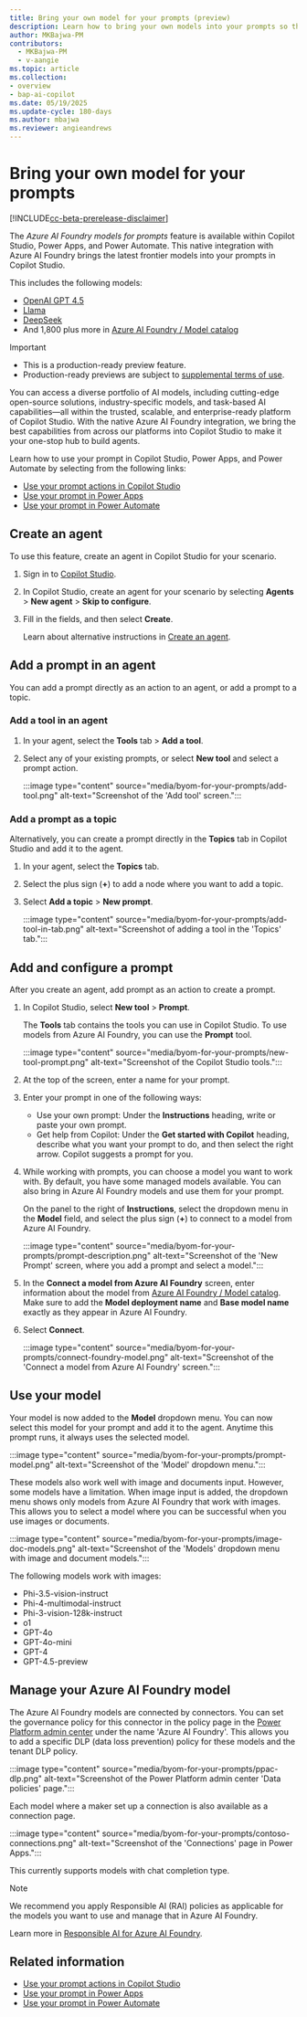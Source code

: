 ```yaml
---
title: Bring your own model for your prompts (preview)
description: Learn how to bring your own models into your prompts so that you can use them in Microsoft Copilot Studio, Power Apps, and Power Automate.
author: MKBajwa-PM
contributors:
  - MKBajwa-PM
  - v-aangie
ms.topic: article
ms.collection: 
- overview
- bap-ai-copilot
ms.date: 05/19/2025
ms.update-cycle: 180-days
ms.author: mbajwa
ms.reviewer: angieandrews
---
```


# Bring your own model for your prompts 

[!INCLUDE[cc-beta-prerelease-disclaimer](./includes/cc-beta-prerelease-disclaimer.md)]

The *Azure AI Foundry models for prompts* feature is available within Copilot Studio, Power Apps, and Power Automate. This native integration with Azure AI Foundry brings the latest frontier models into your prompts in Copilot Studio.

This includes the following models:

- [OpenAI GPT 4.5](https://azure.microsoft.com/blog/announcing-new-models-customization-tools-and-enterprise-agent-upgrades-in-azure-ai-foundry/?msockid=04801c13147c64e30fc30f7415cf65e4)
- [Llama](/azure/ai-foundry/concepts/models-featured#meta)
- [DeepSeek](https://azure.microsoft.com/blog/deepseek-r1-is-now-available-on-azure-ai-foundry-and-github/?msockid=04801c13147c64e30fc30f7415cf65e4)
- And 1,800 plus more in [Azure AI Foundry / Model
  catalog](https://ai.azure.com/explore/models?tid=72f988bf-86f1-41af-91ab-2d7cd011db47)

> [!IMPORTANT]
> - This is a production-ready preview feature.
>- Production-ready previews are subject to [supplemental terms of use](https://go.microsoft.com/fwlink/?linkid=2189520).

You can access a diverse portfolio of AI models, including cutting-edge open-source solutions, industry-specific models, and task-based AI capabilities&mdash;all within the trusted, scalable, and enterprise-ready platform of Copilot Studio. With the native Azure AI Foundry integration, we bring the best capabilities from across our platforms into Copilot Studio to make it your one-stop hub to build agents.

Learn how to use your prompt in Copilot Studio, Power Apps, and Power Automate by selecting from the following links:

- [Use your prompt actions in Copilot Studio](use-a-custom-prompt-in-mcs.md)
- [Use your prompt in Power Apps](use-a-custom-prompt-in-app.md)
- [Use your prompt in Power Automate](use-a-custom-prompt-in-flow.md)

## Create an agent

To use this feature, create an agent in Copilot Studio for your scenario.

1. Sign in to [Copilot Studio](https://copilotstudio.microsoft.com/).
1. In Copilot Studio, create an agent for your scenario by selecting **Agents** > **New agent** > **Skip to configure**.
1. Fill in the fields, and then select **Create**.

    Learn about alternative instructions in [Create an agent](/microsoft-copilot-studio/authoring-first-bot?tabs=web#create-an-agent).

## Add a prompt in an agent

You can add a prompt directly as an action to an agent, or add a prompt to a topic.

### Add a tool in an agent

1. In your agent, select the **Tools** tab > **Add a tool**.
1. Select any of your existing prompts, or select **New tool** and select a prompt action.

    :::image type="content" source="media/byom-for-your-prompts/add-tool.png" alt-text="Screenshot of the 'Add tool' screen.":::

### Add a prompt as a topic

Alternatively, you can create a prompt directly in the **Topics** tab in Copilot Studio and add it to the agent.

1. In your agent, select the **Topics** tab.
1. Select the plus sign (**+**) to add a node where you want to add a topic.
1. Select **Add a topic** > **New prompt**.

    :::image type="content" source="media/byom-for-your-prompts/add-tool-in-tab.png" alt-text="Screenshot of adding a tool in the 'Topics' tab.":::

## Add and configure a prompt

After you create an agent, add prompt as an action to create a prompt.

1. In Copilot Studio, select **New tool** > **Prompt**.

    The **Tools** tab contains the tools you can use in Copilot Studio. To use models from Azure AI Foundry, you can use the **Prompt** tool.

    :::image type="content" source="media/byom-for-your-prompts/new-tool-prompt.png" alt-text="Screenshot of the Copilot Studio tools.":::

1. At the top of the screen, enter a name for your prompt.
1. Enter your prompt in one of the following ways:
    - Use your own prompt: Under the **Instructions** heading, write or paste your own prompt.
    - Get help from Copilot: Under the **Get started with Copilot** heading, describe what you want your prompt to do, and then select the right arrow. Copilot suggests a prompt for you.
1. While working with prompts, you can choose a model you want to work with. By default, you have some managed models available. You can also bring in Azure AI Foundry models and use them for your prompt.

    On the panel to the right of **Instructions**, select the dropdown menu in the **Model** field, and select the plus sign (**+**) to connect to a model from Azure AI Foundry.

    :::image type="content" source="media/byom-for-your-prompts/prompt-description.png" alt-text="Screenshot of the 'New Prompt' screen, where you add a prompt and select a model.":::

1. In the **Connect a model from Azure AI Foundry** screen, enter information about the model from [Azure AI Foundry / Model
  catalog](https://ai.azure.com/explore/models?tid=72f988bf-86f1-41af-91ab-2d7cd011db47). Make sure to add the **Model deployment name** and **Base model name** exactly as they appear in Azure AI Foundry.
1. Select **Connect**.

    :::image type="content" source="media/byom-for-your-prompts/connect-foundry-model.png" alt-text="Screenshot of the 'Connect a model from Azure AI Foundry' screen.":::

## Use your model

Your model is now added to the **Model** dropdown menu. You can now select this model for your prompt and add it to the agent. Anytime this prompt runs, it always uses the selected model.

:::image type="content" source="media/byom-for-your-prompts/prompt-model.png" alt-text="Screenshot of the 'Model' dropdown menu.":::

These models also work well with image and documents input. However, some models have a limitation. When image input is added, the dropdown menu shows only models from Azure AI Foundry that work with images. This allows you to select a model where you can be successful when you use images or documents.

:::image type="content" source="media/byom-for-your-prompts/image-doc-models.png" alt-text="Screenshot of the 'Models' dropdown menu with image and document models.":::

The following models work with images:
- Phi-3.5-vision-instruct
- Phi-4-multimodal-instruct
- Phi-3-vision-128k-instruct
- o1
- GPT-4o
- GPT-4o-mini
- GPT-4
- GPT-4.5-preview

## Manage your Azure AI Foundry model

The Azure AI Foundry models are connected by connectors. You can set the governance policy for this connector in the policy page in the [Power Platform admin center](https://admin.powerplatform.microsoft.com/home) under the name 'Azure AI Foundry'. This allows you to add a specific DLP (data loss prevention) policy for these models and the tenant DLP policy.

:::image type="content" source="media/byom-for-your-prompts/ppac-dlp.png" alt-text="Screenshot of the Power Platform admin center 'Data policies' page.":::

Each model where a maker set up a connection is also available as a connection page.

:::image type="content" source="media/byom-for-your-prompts/contoso-connections.png" alt-text="Screenshot of the 'Connections' page in Power Apps.":::

This currently supports models with chat completion type.

> [!NOTE]
> We recommend you apply Responsible AI (RAI) policies as applicable for the models you want to use and manage that in Azure AI Foundry.
>
> Learn more in [Responsible AI for Azure AI Foundry](/azure/ai-foundry/responsible-use-of-ai-overview).

## Related information

- [Use your prompt actions in Copilot Studio](use-a-custom-prompt-in-mcs.md)
- [Use your prompt in Power Apps](use-a-custom-prompt-in-app.md)
- [Use your prompt in Power Automate](use-a-custom-prompt-in-flow.md)
